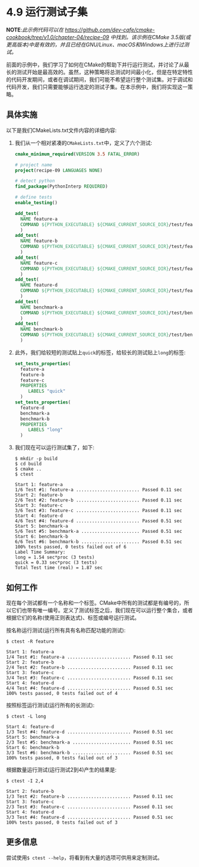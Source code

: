 # 4.9 运行测试子集

**NOTE**:*此示例代码可以在 https://github.com/dev-cafe/cmake-cookbook/tree/v1.0/chapter-04/recipe-09 中找到。该示例在CMake 3.5版(或更高版本)中是有效的，并且已经在GNU/Linux、macOS和Windows上进行过测试。*

前面的示例中，我们学习了如何在CMake的帮助下并行运行测试，并讨论了从最长的测试开始是最高效的。虽然，这种策略将总测试时间最小化，但是在特定特性的代码开发期间，或者在调试期间，我们可能不希望运行整个测试集。对于调试和代码开发，我们只需要能够运行选定的测试子集。在本示例中，我们将实现这一策略。

## 具体实施

以下是我们CMakeLists.txt文件内容的详细内容:

1. 我们从一个相对紧凑的`CMakeLists.txt`中，定义了六个测试:

   ```cmake
   cmake_minimum_required(VERSION 3.5 FATAL_ERROR)
   
   # project name
   project(recipe-09 LANGUAGES NONE)
   
   # detect python
   find_package(PythonInterp REQUIRED)
   
   # define tests
   enable_testing()
   
   add_test(
     NAME feature-a
     COMMAND ${PYTHON_EXECUTABLE} ${CMAKE_CURRENT_SOURCE_DIR}/test/feature-a.py
     )
   add_test(
     NAME feature-b
     COMMAND ${PYTHON_EXECUTABLE} ${CMAKE_CURRENT_SOURCE_DIR}/test/feature-b.py
     )
   add_test(
     NAME feature-c
     COMMAND ${PYTHON_EXECUTABLE} ${CMAKE_CURRENT_SOURCE_DIR}/test/feature-c.py
     )
   add_test(
     NAME feature-d
     COMMAND ${PYTHON_EXECUTABLE} ${CMAKE_CURRENT_SOURCE_DIR}/test/feature-d.py
     )
   add_test(
     NAME benchmark-a
     COMMAND ${PYTHON_EXECUTABLE} ${CMAKE_CURRENT_SOURCE_DIR}/test/benchmark-a.py
     )
   add_test(
     NAME benchmark-b
     COMMAND ${PYTHON_EXECUTABLE} ${CMAKE_CURRENT_SOURCE_DIR}/test/benchmark-b.py
     )
   ```

2. 此外，我们给较短的测试贴上`quick`的标签，给较长的测试贴上`long`的标签:

   ```cmake
   set_tests_properties(
     feature-a
     feature-b
     feature-c
     PROPERTIES
     	LABELS "quick"
     )
   set_tests_properties(
     feature-d
     benchmark-a
     benchmark-b
     PROPERTIES
     	LABELS "long"
     )
   ```

3. 我们现在可以运行测试集了，如下:

   ```shell
   $ mkdir -p build
   $ cd build
   $ cmake ..
   $ ctest
   
   Start 1: feature-a
   1/6 Test #1: feature-a ........................ Passed 0.11 sec
   Start 2: feature-b
   2/6 Test #2: feature-b ........................ Passed 0.11 sec
   Start 3: feature-c
   3/6 Test #3: feature-c ........................ Passed 0.11 sec
   Start 4: feature-d
   4/6 Test #4: feature-d ........................ Passed 0.51 sec
   Start 5: benchmark-a
   5/6 Test #5: benchmark-a ...................... Passed 0.51 sec
   Start 6: benchmark-b
   6/6 Test #6: benchmark-b ...................... Passed 0.51 sec
   100% tests passed, 0 tests failed out of 6
   Label Time Summary:
   long = 1.54 sec*proc (3 tests)
   quick = 0.33 sec*proc (3 tests)
   Total Test time (real) = 1.87 sec
   ```

## 如何工作

现在每个测试都有一个名称和一个标签。CMake中所有的测试都是有编号的，所以它们也带有唯一编号。定义了测试标签之后，我们现在可以运行整个集合，或者根据它们的名称(使用正则表达式)、标签或编号运行测试。

按名称运行测试(运行所有具有名称匹配功能的测试):

```shell
$ ctest -R feature

Start 1: feature-a
1/4 Test #1: feature-a ........................ Passed 0.11 sec
Start 2: feature-b
2/4 Test #2: feature-b ........................ Passed 0.11 sec
Start 3: feature-c
3/4 Test #3: feature-c ........................ Passed 0.11 sec
Start 4: feature-d
4/4 Test #4: feature-d ........................ Passed 0.51 sec
100% tests passed, 0 tests failed out of 4
```

按照标签运行测试(运行所有的长测试):

```shell
$ ctest -L long

Start 4: feature-d
1/3 Test #4: feature-d ........................ Passed 0.51 sec
Start 5: benchmark-a
2/3 Test #5: benchmark-a ...................... Passed 0.51 sec
Start 6: benchmark-b
3/3 Test #6: benchmark-b ...................... Passed 0.51 sec
100% tests passed, 0 tests failed out of 3
```

根据数量运行测试(运行测试2到4)产生的结果是:

```shell
$ ctest -I 2,4

Start 2: feature-b
1/3 Test #2: feature-b ........................ Passed 0.11 sec
Start 3: feature-c
2/3 Test #3: feature-c ........................ Passed 0.11 sec
Start 4: feature-d
3/3 Test #4: feature-d ........................ Passed 0.51 sec
100% tests passed, 0 tests failed out of 3
```

## 更多信息

尝试使用` $ ctest --help `，将看到有大量的选项可供用来定制测试。